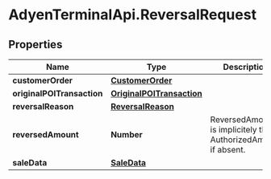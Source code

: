 # AdyenTerminalApi.ReversalRequest

## Properties

Name | Type | Description | Notes
------------ | ------------- | ------------- | -------------
**customerOrder** | [**CustomerOrder**](CustomerOrder.md) |  | [optional] 
**originalPOITransaction** | [**OriginalPOITransaction**](OriginalPOITransaction.md) |  | 
**reversalReason** | [**ReversalReason**](ReversalReason.md) |  | 
**reversedAmount** | **Number** | ReversedAmount is implicitely the AuthorizedAmount if absent. | [optional] 
**saleData** | [**SaleData**](SaleData.md) |  | [optional] 


